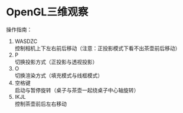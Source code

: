 # OpenGL三维观察
操作指南：  
1. WASDZC  
控制相机上下左右前后移动（注意：正投影模式下看不出茶壶前后移动）  
2. P  
切换投影方式（正投影与透视投影）  
3. O  
切换渲染方式（填充模式与线框模式）  
4. 空格键  
启动与暂停旋转（桌子与茶壶一起绕桌子中心轴旋转）  
5. IKJL  
控制茶壶前后左右移动
